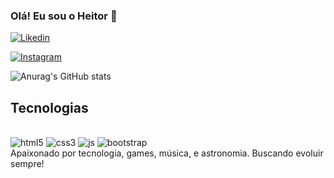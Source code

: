 ### Olá! Eu sou o Heitor 👋
[![Likedin](https://img.shields.io/badge/LinkedIn-0077B5?style=for-the-badge&logo=linkedin&logoColor=white)](https://www.linkedin.com/in/heitor-miranda-125646231/)

[![Instagram](https://img.shields.io/badge/Instagram-E4405F?style=for-the-badge&logo=instagram&logoColor=white)](https://www.instagram.com/heitor.mr/)

![Anurag's GitHub stats](https://github-readme-stats.vercel.app/api?username=anuraghazra&show_icons=true&theme=radical)
## Tecnologias

<div style="display: inline-block"></br>
<img aling="center" alt=html5 src="https://img.shields.io/badge/HTML5-E34F26?style=for-the-badge&logo=html5&logoColor=white">
<img aling="center" alt=css3 src="https://img.shields.io/badge/CSS3-1572B6?style=for-the-badge&logo=css3&logoColor=white">
<img aling="center" alt=js src="https://img.shields.io/badge/JavaScript-323330?style=for-the-badge&logo=javascript&logoColor=F7DF1E">
<img aling="center" alt=bootstrap src="https://img.shields.io/badge/Bootstrap-563D7C?style=for-the-badge&logo=bootstrap&logoColor=whitea">
</div><br>
Apaixonado por tecnologia, games, música, e astronomia. Buscando evoluir sempre!
